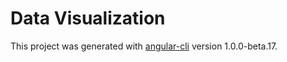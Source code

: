 # Data Visualization

This project was generated with [angular-cli](https://github.com/angular/angular-cli) version 1.0.0-beta.17.

